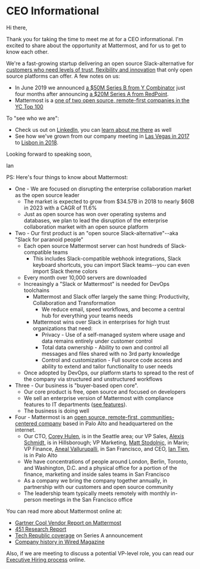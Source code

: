 # CEO Informational

Hi there,

Thank you for taking the time to meet me at for a CEO informational. I'm excited to share about the opportunity at Mattermost, and for us to get to know each other.

We're a fast-growing startup delivering an open source Slack-alternative for [customers who need levels of trust, flexibility and innovation](https://mattermost.com/customers/) that only open source platforms can offer. A few notes on us: 

* In June 2019 we announced [a $50M Series B from Y Combinator](https://www.linkedin.com/feed/update/urn:li:activity:6547125277162639360) just four months after announcing [a $20M Series A from RedPoint](https://www.techrepublic.com/article/how-open-source-mattermost-is-sneaking-up-on-slacks-messaging-empire/).
* Mattermost is a [one of two open source, remote-first companies in the YC Top 100](https://medium.com/@it33/mattermost-joins-gitlab-in-yc-top-100-as-new-open-source-remote-company-cdcb0706e7eb) 

To "see who we are":

* Check us out on [LinkedIn](https://www.linkedin.com/company/mattermost/), you can [learn about me there](https://www.linkedin.com/in/iantien/) as well
* See how we've grown from our company meeting in [Las Vegas in 2017](https://www.youtube.com/watch?v=_RpmrM-5UFY&t=3s) to [Lisbon in 2018](https://www.youtube.com/watch?v=CZXaYttz3NA).

Looking forward to speaking soon,

Ian

PS: Here's four things to know about Mattermost:

* One - We are focused on disrupting the enterprise collaboration market as the open source leader
  * The market is expected to grow from $34.57B in 2018 to nearly $60B in 2023 with a CAGR of 11.6%
  * Just as open source has won over operating systems and databases, we plan to lead the disruption of the enterprise collaboration market with an open source platform
* Two - Our first product is an "open source Slack-alternative"--aka "Slack for paranoid people"
  * Each open source Mattermost server can host hundreds of Slack-compatible teams
    * This includes Slack-compatible webhook integrations, Slack keyboard shortcuts, you can import Slack teams--you can even import Slack theme colors
  * Every month over 10,000 servers are downloaded
  * Increasingly a "Slack or Mattermost" is needed for DevOps toolchains
    * Mattermost and Slack offer largely the same thing: Productivity, Collaboration and Transformation
      * We reduce email, speed workflows, and become a central hub for everything your teams needs
    * Mattermost wins over Slack in enterprises for high trust organizations that need:
      * Privacy - Use of a self-managed system where usage and data remains entirely under customer control
      * Total data ownership - Ability to own and control all messages and files shared with no 3rd party knowledge
      * Control and customization - Full source code access and ability to extend and tailor functionality to user needs
  * Once adopted by DevOps, our platform starts to spread to the rest of the company via structured and unstructured workflows
* Three - Our business is "buyer-based open core".
  * Our core product is free, open source and focused on developers
  * We sell an enterprise version of Mattermost with compliance features to IT departments \([see features](https://mattermost.com/pricing-feature-comparison/)\).
  * The business is doing well
* Four - Mattermost is an [open source, remote-first, communities-centered company](https://docs.mattermost.com/process/handbook.html#company) based in Palo Alto and headquartered on the internet.
  * Our CTO, [Corey Hulen](https://www.linkedin.com/in/coreyhulen/), is in the Seattle area; our VP Sales, [Alexis Schmidt](https://www.linkedin.com/in/alexis-schmidt-4819281/), is in Hillsborough; VP Marketing, [Matt Stodolnic](https://www.linkedin.com/in/stoli/), in Marin; VP Finance, [Aneal Vallurupalli](https://www.linkedin.com/in/aneal-vallurupalli-4b573a38/), in San Francisco, and CEO, [Ian Tien](https://www.linkedin.com/in/iantien/), is in Palo Alto
  * We have concentrations of people around London, Berlin, Toronto, and Washington, D.C. and a physical office for a portion of the finance, marketing and inside sales teams in San Francisco
  * As a company we bring the company together annually, in partnership with our customers and open source community
  * The leadership team typically meets remotely with monthly in-person meetings in the San Francisco office

You can read more about Mattermost online at:

* [Gartner Cool Vendor Report on Mattermost](https://drive.google.com/file/d/1N7KAE-IwMdUyO0O5p70LQbv15flJQ_7B/view?usp=sharing)
* [451 Research Report](https://drive.google.com/file/d/1ss3hf68ynbJOg2LmBGieHcc3ZAQKaMuU/view?usp=sharing)
* [Tech Republic coverage](https://www.techrepublic.com/article/how-open-source-mattermost-is-sneaking-up-on-slacks-messaging-empire/) on Series A announcement
* [Company history in Wired Magazine](https://www.wired.com/2016/03/open-source-devs-racing-build-better-versions-slack/)

Also, if we are meeting to discuss a potential VP-level role, you can read our [Executive Hiring process](http://handbook.mattermost.com/people/exec-recruiting.html) online.

